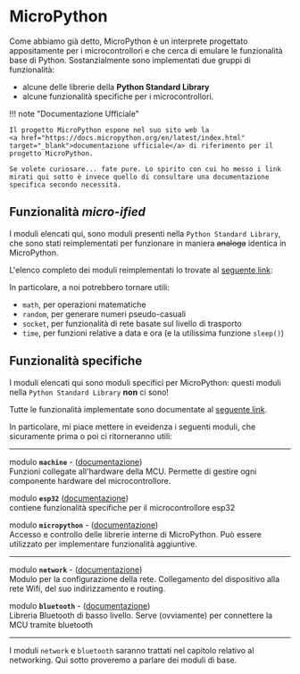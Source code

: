 # MicroPython

Come abbiamo già detto, MicroPython è un interprete progettato appositamente per i microcontrollori e che cerca di emulare le funzionalità
base di Python. Sostanzialmente sono implementati due gruppi di funzionalità:

- alcune delle librerie della **Python Standard Library**
- alcune funzionalità specifiche per i microcontrollori.


!!! note "Documentazione Ufficiale"

    Il progetto MicroPython espone nel suo sito web la
    <a href="https://docs.micropython.org/en/latest/index.html" target="_blank">documentazione ufficiale</a> di riferimento per il progetto MicroPython.

    Se volete curiosare... fate pure. Lo spirito con cui ho messo i link mirati qui sotto è invece quello di consultare una documentazione specifica secondo necessità.



## Funzionalità *micro-ified*


I moduli elencati qui, sono moduli presenti nella `Python Standard Library`, che sono stati reimplementati per funzionare in maniera <strike>analoga</strike> identica in MicroPython.

L'elenco completo dei moduli reimplementati lo trovate al [seguente link](https://docs.micropython.org/en/latest/library/index.html#micropython-lib-python):

In particolare, a noi potrebbero tornare utili:

- `math`, per operazioni matematiche
- `random`, per generare numeri pseudo-casuali
- `socket`, per funzionalità di rete basate sul livello di trasporto
- `time`, per funzioni relative a data e ora (e la utilissima funzione `sleep()`)




## Funzionalità specifiche


I moduli elencati qui sono moduli specifici per MicroPython: questi moduli nella `Python Standard Library` **non** ci sono!

Tutte le funzionalità implementate sono documentate al [seguente link](https://docs.micropython.org/en/latest/library/index.html#micropython-specific-libraries).

In particolare, mi piace mettere in eveidenza i seguenti moduli, che sicuramente prima o poi ci ritorneranno utili:

--------

modulo **`machine`** - (<a href="https://docs.micropython.org/en/latest/library/machine.html" target="_blank">documentazione</a>) <br>
Funzioni collegate all'hardware della MCU. Permette di gestire ogni componente hardware del microcontrollore.

modulo **`esp32`** (<a href="https://docs.micropython.org/en/latest/library/esp32.html" target="_blank">documentazione</a>) <br>
contiene funzionalità specifiche per il microcontrollore esp32

modulo **`micropython`** - (<a href="https://docs.micropython.org/en/latest/library/micropython.html" target="_blank">documentazione</a>) <br>
Accesso e controllo delle librerie interne di MicroPython. Può essere utilizzato per implementare funzionalità aggiuntive.

--------

modulo **`network`** - (<a href="https://docs.micropython.org/en/latest/library/network.html" target="_blank">documentazione</a>) <br>
Modulo per la configurazione della rete. Collegamento del dispositivo alla rete Wifi, del suo indirizzamento e routing.

modulo **`bluetooth`** - (<a href="https://docs.micropython.org/en/latest/library/bluetooth.html" target="_blank">documentazione</a>) <br>
Libreria Bluetooth di basso livello. Serve (ovviamente) per connettere la MCU tramite bluetooth

--------

I moduli `network` e `bluetooth` saranno trattati nel capitolo relativo al networking. Qui sotto proveremo a parlare dei moduli di base.


<!--
implementare EVENTUALMENTE un minimo di documentazione, cominciando dal modulo machine!
-->


<br>
<br>
<br>
